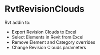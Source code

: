 # RvtRevisionClouds

Rvt addin to: 

- Export Revision Clouds to Excel
- Select Elements in Revit from Excel 
- Remove Element and Category overrides
- Change Revision Clouds parameters
